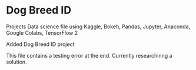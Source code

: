# Dog Breed ID
Projects
Data science file using Kaggle, Bokeh, Pandas, Jupyter, Anaconda, Google Colabs, TensorFlow 2

Added Dog Breed ID project

This file contains a testing error at the end. Currently researchinng a solution.
